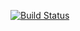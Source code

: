 [![Build Status](https://travis-ci.org/younggeeks/bright-events-reactjs.svg?branch=ft-writing-tests-157378962)](https://travis-ci.org/younggeeks/bright-events-reactjs)
